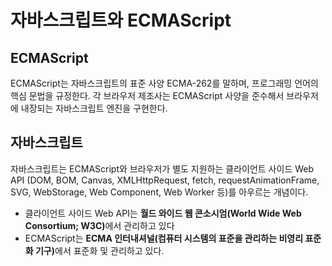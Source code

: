 # 자바스크립트와 ECMAScript

## ECMAScript

ECMAScript는 자바스크립트의 표준 사양 ECMA-262를 말하며, 프로그래밍 언어의 핵심 문법을 규정한다.
각 브라우저 제조사는 ECMAScript 사양을 준수해서 브라우저에 내장되는 자바스크립트 엔진을 구현한다.

## 자바스크립트

자바스크립트는 ECMAScript와 브라우저가 별도 지원하는 클라이언트 사이드 Web API
(DOM, BOM, Canvas, XMLHttpRequest, fetch, requestAnimationFrame, SVG, WebStorage, Web Component, Web Worker 등)를 아우르는 개념이다.

- 클라이언트 사이드 Web API는 <b>월드 와이드 웹 콘소시엄(World Wide Web Consortium; W3C)</b>에서 관리하고 있다
- ECMAScript는 <b>ECMA 인터내셔널(컴퓨터 시스템의 표준을 관리하는 비영리 표준화 기구)</b>에서 표준화 및 관리하고 있다.
